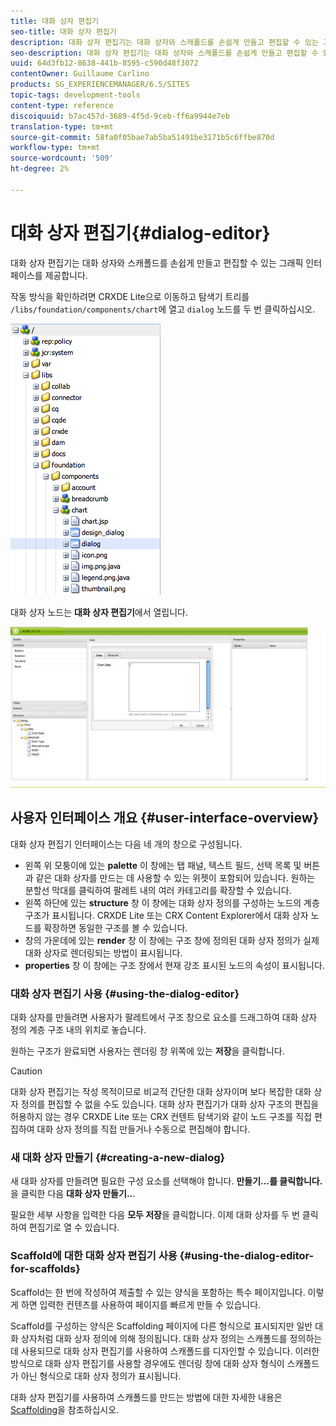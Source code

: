 ```yaml
---
title: 대화 상자 편집기
seo-title: 대화 상자 편집기
description: 대화 상자 편집기는 대화 상자와 스캐폴드를 손쉽게 만들고 편집할 수 있는 그래픽 인터페이스를 제공합니다
seo-description: 대화 상자 편집기는 대화 상자와 스캐폴드를 손쉽게 만들고 편집할 수 있는 그래픽 인터페이스를 제공합니다
uuid: 64d3fb12-8638-441b-8595-c590d48f3072
contentOwner: Guillaume Carlino
products: SG_EXPERIENCEMANAGER/6.5/SITES
topic-tags: development-tools
content-type: reference
discoiquuid: b7ac457d-3689-4f5d-9ceb-ff6a9944e7eb
translation-type: tm+mt
source-git-commit: 58fa0f05bae7ab5ba51491be3171b5c6ffbe870d
workflow-type: tm+mt
source-wordcount: '509'
ht-degree: 2%

---
```



# 대화 상자 편집기{#dialog-editor}

대화 상자 편집기는 대화 상자와 스캐폴드를 손쉽게 만들고 편집할 수 있는 그래픽 인터페이스를 제공합니다.

작동 방식을 확인하려면 CRXDE Lite으로 이동하고 탐색기 트리를 `/libs/foundation/components/chart`에 열고 `dialog` 노드를 두 번 클릭하십시오.

![chlimage_1-247](assets/chlimage_1-247.png)

대화 상자 노드는 **대화 상자 편집기**&#x200B;에서 열립니다.

![screen_shot_2012-02-01at25033pm](assets/screen_shot_2012-02-01at25033pm.png)

## 사용자 인터페이스 개요 {#user-interface-overview}

대화 상자 편집기 인터페이스는 다음 네 개의 창으로 구성됩니다.

* 왼쪽 위 모퉁이에 있는 **palette** 이 창에는 탭 패널, 텍스트 필드, 선택 목록 및 버튼과 같은 대화 상자를 만드는 데 사용할 수 있는 위젯이 포함되어 있습니다. 원하는 분할선 막대를 클릭하여 팔레트 내의 여러 카테고리를 확장할 수 있습니다.
* 왼쪽 하단에 있는 **structure** 창 이 창에는 대화 상자 정의를 구성하는 노드의 계층 구조가 표시됩니다. CRXDE Lite 또는 CRX Content Explorer에서 대화 상자 노드를 확장하면 동일한 구조를 볼 수 있습니다.
* 창의 가운데에 있는 **render** 창 이 창에는 구조 창에 정의된 대화 상자 정의가 실제 대화 상자로 렌더링되는 방법이 표시됩니다.
* **properties** 창 이 창에는 구조 창에서 현재 강조 표시된 노드의 속성이 표시됩니다.

### 대화 상자 편집기 사용 {#using-the-dialog-editor}

대화 상자를 만들려면 사용자가 팔레트에서 구조 창으로 요소를 드래그하여 대화 상자 정의 계층 구조 내의 위치로 놓습니다.

원하는 구조가 완료되면 사용자는 렌더링 창 위쪽에 있는 **저장**&#x200B;을 클릭합니다.

>[!CAUTION]
>
>대화 상자 편집기는 작성 목적이므로 비교적 간단한 대화 상자이며 보다 복잡한 대화 상자 정의를 편집할 수 없을 수도 있습니다. 대화 상자 편집기가 대화 상자 구조의 편집을 허용하지 않는 경우 CRXDE Lite 또는 CRX 컨텐트 탐색기와 같이 노드 구조를 직접 편집하여 대화 상자 정의를 직접 만들거나 수동으로 편집해야 합니다.

### 새 대화 상자 만들기 {#creating-a-new-dialog}

새 대화 상자를 만들려면 필요한 구성 요소를 선택해야 합니다. **만들기...를 클릭합니다.**&#x200B;을 클릭한 다음 **대화 상자 만들기..**.

필요한 세부 사항을 입력한 다음 **모두 저장**&#x200B;을 클릭합니다. 이제 대화 상자를 두 번 클릭하여 편집기로 열 수 있습니다.

### Scaffold에 대한 대화 상자 편집기 사용 {#using-the-dialog-editor-for-scaffolds}

Scaffold는 한 번에 작성하여 제출할 수 있는 양식을 포함하는 특수 페이지입니다. 이렇게 하면 입력한 컨텐츠를 사용하여 페이지를 빠르게 만들 수 있습니다.

Scaffold를 구성하는 양식은 Scaffolding 페이지에 다른 형식으로 표시되지만 일반 대화 상자처럼 대화 상자 정의에 의해 정의됩니다. 대화 상자 정의는 스캐폴드를 정의하는 데 사용되므로 대화 상자 편집기를 사용하여 스캐폴드를 디자인할 수 있습니다. 이러한 방식으로 대화 상자 편집기를 사용할 경우에도 렌더링 창에 대화 상자 형식이 스캐폴드가 아닌 형식으로 대화 상자 정의가 표시됩니다.

대화 상자 편집기를 사용하여 스캐폴드를 만드는 방법에 대한 자세한 내용은 [Scaffolding](/help/sites-authoring/scaffolding.md)을 참조하십시오.
